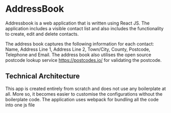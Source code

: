 # AddressBook

Addressbook is a web application that is written using React JS. The application includes a visible contact list and also includes the functionality to create, edit and delete contacts.

The address book captures the following information for each contact: Name, Address Line 1, Address Line 2, Town/City, County, Postcode, Telephone and Email. The address book also utilises the open source postcode lookup service https://postcodes.io/ for validating the postcode.


## Technical Architecture

This app is created entirely from scratch and does not use any boilerplate at all. More so, it becomes easier to customise the configurations without the boilerplate code. The application uses webpack for bundling all the code into one js file
